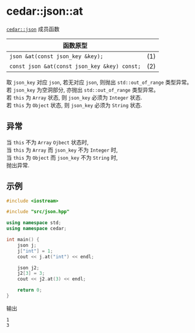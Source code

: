# cedar::json::at

[`cedar::json`](./cedar__json.md) 成员函数

| 函数原型                                     |     |
| -------------------------------------------- | --- |
| `json &at(const json_key &key);`             | (1) |
| `const json &at(const json_key &key) const;` | (2) |

取 `json_key` 对应 `json`, 若无对应 `json`, 则抛出 `std::out_of_range` 类型异常。  
若 `json_key` 为空洞部分, 亦抛出 `std::out_of_range` 类型异常。  
若 `this` 为 `Array` 状态, 则 `json_key` 必须为 `Integer` 状态.  
若 `this` 为 `Object` 状态, 则 `json_key` 必须为 `String` 状态.  

## 异常

当 `this` 不为 `Array` `Ojbect` 状态时,  
当 `this` 为 `Array` 而 `json_key` 不为 `Integer` 时,  
当 `this` 为 `Object` 而 `json_key` 不为 `String` 时,  
抛出异常.

## 示例

```cpp
#include <iostream>

#include "src/json.hpp"

using namespace std;
using namespace cedar;

int main() {
    json j;
    j["int"] = 1;
    cout << j.at("int") << endl;

    json j2;
    j2[3] = 3;
    cout << j2.at(3) << endl;

    return 0;
}
```

输出

```
1
3
```

